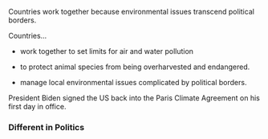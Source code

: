 Countries work together because environmental issues transcend political borders. 


Countries…
- work together to set limits for air and water pollution 

- to protect animal species from being overharvested and endangered. 

- manage local environmental issues complicated by political borders. 

  

President Biden signed the US back into the Paris Climate Agreement on his first day in office.

### Different in Politics
